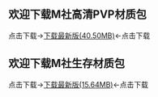 ## 欢迎下载M社高清PVP材质包

点击下载→[下载最新版(40.50MB)](https://pan.baidu.com/s/113q4wzIhJXB4LkzmMAS8yw)←点击下载

## 欢迎下载M社生存材质包
                             
点击下载→[下载最新版(15.64MB)](https://pan.baidu.com/s/1L0tLHR7GLAtQJdQnLt2ACg)←点击下载
